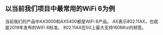 ## 以当前我们项目中最常用的WiFi 6为例
当前我们的产品中AX3000和AX5400都是WiFi 6产品。
AX表示802.11AX，也就是2019年发布的WiFi 6标准。
802.11AX在5G上最大支持160Mhz的频宽。


<!--stackedit_data:
eyJoaXN0b3J5IjpbLTIwNTIxMzgxMTJdfQ==
-->